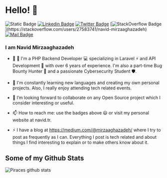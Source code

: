 # Hello! 👋
![Static Badge](https://img.shields.io/badge/Personal_Website-blue?style=flat-square&color=%235046e5&link=https%3A%2F%2Fnavid.tr%2F)
[![Linkedin Badge](https://img.shields.io/badge/-Navid%20Mirzaaghazadeh-blue?style=flat-square&logo=Linkedin&logoColor=white&link=https://www.linkedin.com/in/mirzaaghazadeh)](https://www.linkedin.com/in/mirzaaghazadeh)
[![Twitter Badge](https://img.shields.io/badge/-@mirzaaghazadeh-1ca0f1?style=flat-square&labelColor=1ca0f1&logo=x&logoColor=white&link=https://twitter.com/mirzaaghazadeh)](https://twitter.com/mirzaaghazadeh)
[![StackOverflow Badge](https://img.shields.io/badge/-Navid%20Mirzaaghazadeh-FE7A16?style=flat-square&logo=Stack%20Overflow&logoColor=white&link=[https://stackoverflow.com/users/4064162/piraces](https://stackoverflow.com/users/27583741/navid-mirzaaghazadeh))](https://stackoverflow.com/users/27583741/navid-mirzaaghazadeh)
[![Mail Badge](https://img.shields.io/badge/-me@navid.tr-8B89CC?style=flat-square&logo=maildotru&logoColor=white&link=mailto:me@navid.tr)](mailto:me@navid.tr)

### I am Navid Mirzaaghazadeh

- 🔭 🔭 I'm a PHP Backend Developer 💻 specializing in Laravel ⚡ and API Development 🔗 with over 6 years of experience. I'm also a part-time Bug Bounty Hunter 🐞 and a passionate Cybersecurity Student 🛡️.

- 🌱 I'm constantly learning new languages and creating my own personal projects. Also, I really enjoy attending tech related events.

- 👯 I’m looking forward to collaborate on any Open Source project which I consider interesting or useful.

- 📫  How to reach me: use the badges above 😃 or visit my personal website at navid.tr.

- ⚡ I have a blog at https://medium.com/@mirzaaghazadeh/ where I try to post as frequently as I can. Everything I post is tech related and about things I find interesting to explain or to make others know about it.

## Some of my Github Stats
![Piraces github stats](https://github-readme-stats.vercel.app/api?username=mirzaaghazadeh&show_icons=true)
